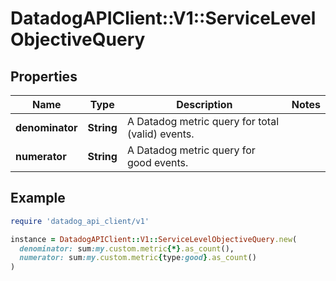 # DatadogAPIClient::V1::ServiceLevelObjectiveQuery

## Properties

| Name            | Type       | Description                                      | Notes |
| --------------- | ---------- | ------------------------------------------------ | ----- |
| **denominator** | **String** | A Datadog metric query for total (valid) events. |       |
| **numerator**   | **String** | A Datadog metric query for good events.          |       |

## Example

```ruby
require 'datadog_api_client/v1'

instance = DatadogAPIClient::V1::ServiceLevelObjectiveQuery.new(
  denominator: sum:my.custom.metric{*}.as_count(),
  numerator: sum:my.custom.metric{type:good}.as_count()
)
```
